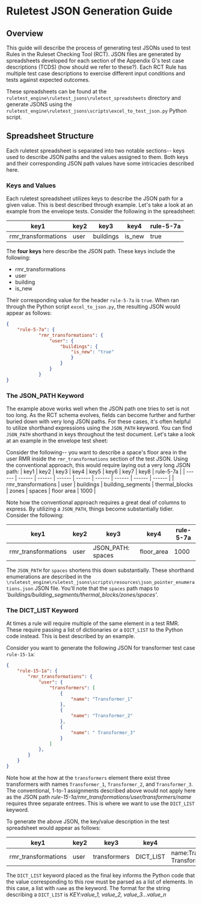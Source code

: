 # Ruletest JSON Generation Guide

## Overview 

This guide will describe the process of generating test JSONs used to test Rules in the Ruleset Checking Tool (RCT). JSON files are generated by spreadsheets developed for each section of the Appendix G's test case descriptions (TCDS) (how should we refer to these?). Each RCT Rule has multiple test case descriptions to exercise different input conditions and tests against expected outcomes. 

These spreadsheets can be found at the `ruletest_engine\ruletest_jsons\ruletest_spreadsheets` directory and generate JSONS using the `ruletest_engine\ruletest_jsons\scripts\excel_to_test_json.py` Python script.

## Spreadsheet Structure

Each ruletest spreadsheet is separated into two notable sections-- keys used to describe JSON paths and the values assigned to them. Both keys and their corresponding JSON path values have some intricacies described here.

### Keys and Values

Each ruletest spreadsheet utilizes keys to describe the JSON path for a given value. This is best described through example. Let's take a look at an example from the envelope tests. Consider the following in the spreadsheet:

| key1 | key2 | key3 | key4 | rule-5-7a |
| ------ | ------ | ------ | ------ | ------ |
| rmr_transformations | user | buildings | is_new | true |

The **four keys** here describe the JSON path. These keys include the following:

- rmr_transformations
- user
- building
- is_new

Their corresponding value for the header `rule-5-7a` is `true`. When ran through the Python script `excel_to_json.py`, the resulting JSON would appear as follows:

``` json
{
    "rule-5-7a": {
            "rmr_transformations": {
                "user": {
                    "buildings": {
                        "is_new": "true"
                        }
                    }
                }
            }
}
```

### The JSON_PATH Keyword

The example above works well when the JSON path one tries to set is not too long. As the RCT schema evolves, fields can become further and further buried down with very long JSON paths. For these cases, it's often helpful to utilize shorthand expressions using the `JSON_PATH` keyword. You can find `JSON_PATH` shorthand in keys throughout the test document. Let's take a look at an example in the envelope test sheet:

Consider the following-- you want to describe a space's floor area in the user RMR inside the `rmr_transformations` section of the test JSON. Using the conventional approach, this would require laying out a very long JSON path:
| key1 | key2 | key3 | key4 | key5 | key6 | key7 |  key8 | rule-5-7a |
| ------ | ------ | ------ | ------ | ------ | ------ | ------ | ------ | ------ |
| rmr_transformations | user | buildings | building_segments | thermal_blocks | zones | spaces | floor area | 1000 |

Note how the conventional approach requires a great deal of columns to express. By utilizing a `JSON_PATH`, things become substantially tidier. Consider the following:

| key1 | key2 | key3 | key4 | rule-5-7a |
| ------ | ------ | ------ | ------ | ------ |
| rmr_transformations | user | JSON_PATH: spaces | floor_area | 1000 |

The `JSON_PATH` for `spaces` shortens this down substantially. These shorthand enumerations are described in the `\ruletest_engine\ruletest_jsons\scripts\resources\json_pointer_enumerations.json` JSON file. You'll note that the `spaces` path maps to *'buildings/building_segments/thermal_blocks/zones/spaces'*.

### The DICT_LIST Keyword

At times a rule will require multiple of the same element in a test RMR. These require passing a list of dictionaries or a `DICT_LIST` to the Python code instead. This is best described by an example. 

Consider you want to generate the following JSON for transformer test case `rule-15-1a`:

```json
{
    "rule-15-1a": {
        "rmr_transformations": {
            "user": {
                "transformers": [
                    {
                        "name": "Transformer_1"
                    },
                    {
                        "name": "Transformer_2"
                    },
                    {
                        "name": " Transformer_3"
                    }
                ]
            },
        }
    }
}
```

Note how at the how at the `transformers` element there exist three transformers with names `Transformer_1`, `Transformer_2`, and `Transformer_3`. The conventional, 1-to-1 assignments described above would not apply here as the JSON path *rule-15-1a/rmr_transformations/user/transformers/name* requires three separate entrees. This is where we want to use the `DICT_LIST` keyword. 

To generate the above JSON, the key/value description in the test spreadsheet would appear as follows:

| key1 | key2 | key3 | key4 | rule-5-7a |
| ------ | ------ | ------ | ------ | ------ |
| rmr_transformations | user | transformers | DICT_LIST | name:Transformer_1,Transformer_2, Transformer_3 |

The `DICT_LIST` keyword placed as the final key informs the Python code that the value corresponding to this row must be parsed as a list of elements. In this case, a list with `name` as the keyword. The format for the string describing a `DICT_LIST` is *KEY:value_1, value_2, value_3...value_n*





